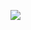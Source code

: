 ![](http://github-profile-summary-cards.vercel.app/api/cards/profile-details?username=SeasonalKirito&theme=transparent)
